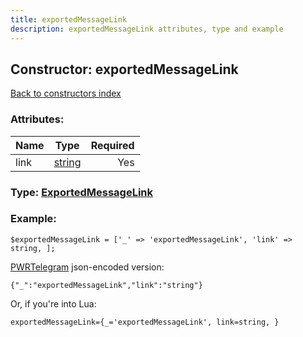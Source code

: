 ```yaml
---
title: exportedMessageLink
description: exportedMessageLink attributes, type and example
---
```

## Constructor: exportedMessageLink  
[Back to constructors index](index.md)



### Attributes:

| Name     |    Type       | Required |
|----------|:-------------:|---------:|
|link|[string](../types/string.md) | Yes|



### Type: [ExportedMessageLink](../types/ExportedMessageLink.md)


### Example:

```
$exportedMessageLink = ['_' => 'exportedMessageLink', 'link' => string, ];
```  

[PWRTelegram](https://pwrtelegram.xyz) json-encoded version:

```
{"_":"exportedMessageLink","link":"string"}
```


Or, if you're into Lua:  


```
exportedMessageLink={_='exportedMessageLink', link=string, }

```


